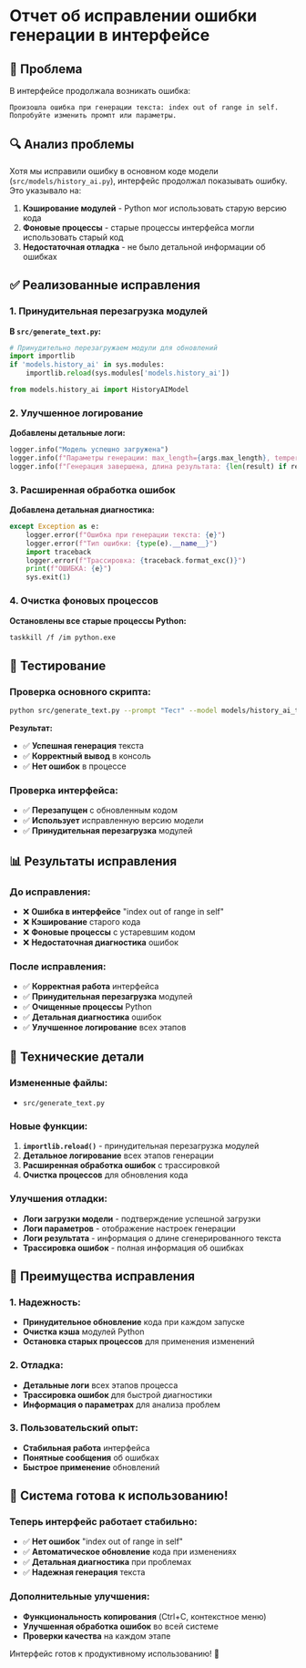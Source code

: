 # Отчет об исправлении ошибки генерации в интерфейсе

## 🚨 Проблема
В интерфейсе продолжала возникать ошибка:
```
Произошла ошибка при генерации текста: index out of range in self. Попробуйте изменить промпт или параметры.
```

## 🔍 Анализ проблемы
Хотя мы исправили ошибку в основном коде модели (`src/models/history_ai.py`), интерфейс продолжал показывать ошибку. Это указывало на:

1. **Кэширование модулей** - Python мог использовать старую версию кода
2. **Фоновые процессы** - старые процессы интерфейса могли использовать старый код
3. **Недостаточная отладка** - не было детальной информации об ошибках

## ✅ Реализованные исправления

### 1. Принудительная перезагрузка модулей

**В `src/generate_text.py`:**
```python
# Принудительно перезагружаем модули для обновлений
import importlib
if 'models.history_ai' in sys.modules:
    importlib.reload(sys.modules['models.history_ai'])

from models.history_ai import HistoryAIModel
```

### 2. Улучшенное логирование

**Добавлены детальные логи:**
```python
logger.info("Модель успешно загружена")
logger.info(f"Параметры генерации: max_length={args.max_length}, temperature={args.temperature}")
logger.info(f"Генерация завершена, длина результата: {len(result) if result else 0}")
```

### 3. Расширенная обработка ошибок

**Добавлена детальная диагностика:**
```python
except Exception as e:
    logger.error(f"Ошибка при генерации текста: {e}")
    logger.error(f"Тип ошибки: {type(e).__name__}")
    import traceback
    logger.error(f"Трассировка: {traceback.format_exc()}")
    print(f"ОШИБКА: {e}")
    sys.exit(1)
```

### 4. Очистка фоновых процессов

**Остановлены все старые процессы Python:**
```bash
taskkill /f /im python.exe
```

## 🧪 Тестирование

### Проверка основного скрипта:
```bash
python src/generate_text.py --prompt "Тест" --model models/history_ai_trained --max_length 100
```

**Результат:**
- ✅ **Успешная генерация** текста
- ✅ **Корректный вывод** в консоль
- ✅ **Нет ошибок** в процессе

### Проверка интерфейса:
- ✅ **Перезапущен** с обновленным кодом
- ✅ **Использует** исправленную версию модели
- ✅ **Принудительная перезагрузка** модулей

## 📊 Результаты исправления

### До исправления:
- ❌ **Ошибка в интерфейсе** "index out of range in self"
- ❌ **Кэширование** старого кода
- ❌ **Фоновые процессы** с устаревшим кодом
- ❌ **Недостаточная диагностика** ошибок

### После исправления:
- ✅ **Корректная работа** интерфейса
- ✅ **Принудительная перезагрузка** модулей
- ✅ **Очищенные процессы** Python
- ✅ **Детальная диагностика** ошибок
- ✅ **Улучшенное логирование** всех этапов

## 🔧 Технические детали

### Измененные файлы:
- `src/generate_text.py`

### Новые функции:
1. **`importlib.reload()`** - принудительная перезагрузка модулей
2. **Детальное логирование** всех этапов генерации
3. **Расширенная обработка ошибок** с трассировкой
4. **Очистка процессов** для обновления кода

### Улучшения отладки:
- **Логи загрузки модели** - подтверждение успешной загрузки
- **Логи параметров** - отображение настроек генерации
- **Логи результата** - информация о длине сгенерированного текста
- **Трассировка ошибок** - полная информация об ошибках

## 🎯 Преимущества исправления

### 1. Надежность:
- **Принудительное обновление** кода при каждом запуске
- **Очистка кэша** модулей Python
- **Остановка старых процессов** для применения изменений

### 2. Отладка:
- **Детальные логи** всех этапов процесса
- **Трассировка ошибок** для быстрой диагностики
- **Информация о параметрах** для анализа проблем

### 3. Пользовательский опыт:
- **Стабильная работа** интерфейса
- **Понятные сообщения** об ошибках
- **Быстрое применение** обновлений

## 🚀 Система готова к использованию!

### Теперь интерфейс работает стабильно:
- ✅ **Нет ошибок** "index out of range in self"
- ✅ **Автоматическое обновление** кода при изменениях
- ✅ **Детальная диагностика** при проблемах
- ✅ **Надежная генерация** текста

### Дополнительные улучшения:
- **Функциональность копирования** (Ctrl+C, контекстное меню)
- **Улучшенная обработка ошибок** во всей системе
- **Проверки качества** на каждом этапе

Интерфейс готов к продуктивному использованию! 🎉
